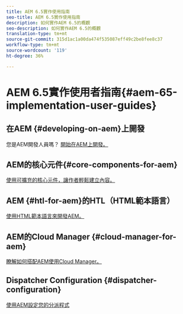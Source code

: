 ```yaml
---
title: AEM 6.5實作使用指南
seo-title: AEM 6.5實作使用指南
description: 如何實作AEM 6.5的概觀
seo-description: 如何實作AEM 6.5的概觀
translation-type: tm+mt
source-git-commit: 315d1ac1a00da474f535087eff49c2be8fee8c37
workflow-type: tm+mt
source-wordcount: '119'
ht-degree: 36%

---
```



# AEM 6.5實作使用者指南{#aem-65-implementation-user-guides}

## 在AEM {#developing-on-aem}上開發

您是AEM開發人員嗎？ [開始在AEM上開發。](/help/sites-developing/home.md)

## AEM的核心元件{#core-components-for-aem}

[使用可擴充的核心元件，讓作者輕鬆建立內容。](https://docs.adobe.com/content/help/zh-Hant/experience-manager-core-components/using/introduction.html)

## AEM {#htl-for-aem}的HTL（HTML範本語言）

[使用HTML範本語言來開發AEM。](https://docs.adobe.com/content/help/zh-Hant/experience-manager-htl/using/overview.html)

## AEM的Cloud Manager {#cloud-manager-for-aem}

[瞭解如何搭配AEM使用Cloud Manager。](https://docs.adobe.com/content/help/zh-Hant/experience-manager-cloud-manager/using/introduction-to-cloud-manager.html)

## Dispatcher Configuration {#dispatcher-configuration}

[使用AEM設定您的分派程式](https://docs.adobe.com/content/help/zh-Hant/experience-manager-dispatcher/using/dispatcher.html)
